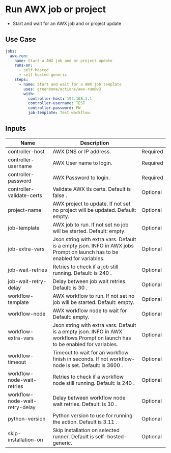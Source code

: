 # Run AWX job or project

- Start and wait for an AWX job and or project update

## Use Case

```yaml
jobs:
  awx-run:
    name: Start a AWX job and or project update
    runs-on:
      - self-hosted
      - self-hosted-generic
    steps:
      - name: Start and wait for a AWX job template
        uses: greenbone/actions/awx-run@v3
        with:
          controller-host: 192.168.1.1
          controller-username: TEST
          controller-password: PW
          job-template: Test workflow

```

## Inputs

| Name                           | Description                                                                                                                   |          |
|--------------------------------|-------------------------------------------------------------------------------------------------------------------------------|----------|
| controller-host                | AWX DNS or IP address.                                                                                                        | Required |
| controller-username            | AWX User name to login.                                                                                                       | Required |
| controller-password            | AWX Password to login.                                                                                                        | Required |
| controller-validate-certs      | Validate AWX tls certs. Default is false .                                                                                    | Optional |
| project-name                   | AWX project to update. If not set no project will be updated. Default: empty.                                                 | Optional |
| job-template                   | AWX job to run. If not set no job will be started. Default: empty.                                                            | Optional |
| job-extra-vars                 | Json string with extra vars. Default is a empty json. INFO in AWX jobs Prompt on launch has to be enabled for variables.      | Optional |
| job-wait-retries               | Retries to check if a job still running. Default: is 240 .                                                                    | Optional |
| job-wait-retry-delay           | Delay between job wait retries. Default: is 30 .                                                                              | Optional |
| workflow-template              | AWX workflow to run. If not set no job will be started. Default: empty.                                                       | Optional |
| workflow-node                  | AWX workflow node to wait for Default: empty.                                                                                 | Optional |
| workflow-extra-vars            | Json string with extra vars. Default is a empty json. INFO in AWX workflows Prompt on launch has to be enabled for variables. | Optional |
| workflow-timeout               | Timeout to wait for an workflow finish in seconds. If not workflow-node is set. Default: is 3600 .                            | Optional |
| workflow-node-wait-retries     | Retries to check if a workflow node still running. Default: is 240 .                                                          | Optional |
| workflow-node-wait-retry-delay | Delay between workflow node wait retries. Default: is 30 .                                                                    | Optional |
| python-version                 | Python version to use for running the action. Default is 3.11 .                                                               | Optional |
| skip-installation-on           | Skip installation on selected runner. Default is self-hosted-generic.                                                         | Optional |
